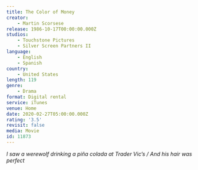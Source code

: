 ```yaml
---
title: The Color of Money
creator:
    - Martin Scorsese
release: 1986-10-17T00:00:00.000Z
studios:
    - Touchstone Pictures
    - Silver Screen Partners II
language:
    - English
    - Spanish
country:
    - United States
length: 119
genre:
    - Drama
format: Digital rental
service: iTunes
venue: Home
date: 2020-02-27T05:00:00.000Z
rating: '3.5'
revisit: false
media: Movie
id: 11873
---
```


<i>I saw a werewolf drinking a piña colada at Trader Vic’s / And his hair was perfect</i>
